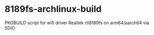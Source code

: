 # 8189fs-archlinux-build
PKGBUILD script for wifi driver Realtek rtl8189fs on arm64/aarch64 via SDIO
